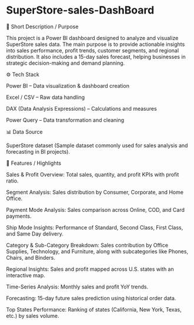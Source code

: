 # SuperStore-sales-DashBoard
📌 Short Description / Purpose

This project is a Power BI dashboard designed to analyze and visualize SuperStore sales data. The main purpose is to provide actionable insights into sales performance, profit trends, customer segments, and regional distribution. It also includes a 15-day sales forecast, helping businesses in strategic decision-making and demand planning.

⚙️ Tech Stack

Power BI – Data visualization & dashboard creation

Excel / CSV – Raw data handling

DAX (Data Analysis Expressions) – Calculations and measures

Power Query – Data transformation and cleaning

📊 Data Source

SuperStore dataset (Sample dataset commonly used for sales analysis and forecasting in BI projects).

🌟 Features / Highlights

Sales & Profit Overview: Total sales, quantity, and profit KPIs with profit ratio.

Segment Analysis: Sales distribution by Consumer, Corporate, and Home Office.

Payment Mode Analysis: Sales comparison across Online, COD, and Card payments.

Ship Mode Insights: Performance of Standard, Second Class, First Class, and Same Day delivery.

Category & Sub-Category Breakdown: Sales contribution by Office Supplies, Technology, and Furniture, along with subcategories like Phones, Chairs, and Binders.

Regional Insights: Sales and profit mapped across U.S. states with an interactive map.

Time-Series Analysis: Monthly sales and profit YoY trends.

Forecasting: 15-day future sales prediction using historical order data.

Top States Performance: Ranking of states (California, New York, Texas, etc.) by sales volume.
